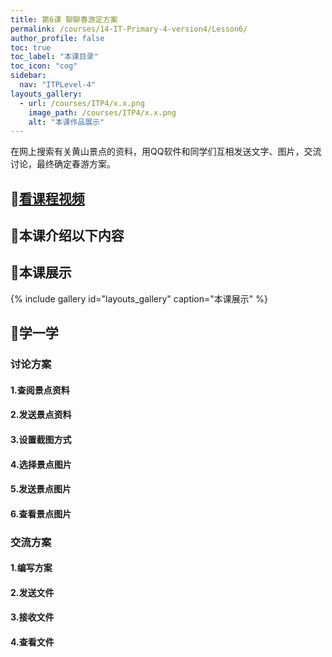 ```yaml
---
title: 第6课 聊聊春游定方案
permalink: /courses/14-IT-Primary-4-version4/Lesson6/
author_profile: false
toc: true
toc_label: "本课目录"
toc_icon: "cog"
sidebar:
  nav: "ITPLevel-4"
layouts_gallery:
  - url: /courses/ITP4/x.x.png
    image_path: /courses/ITP4/x.x.png
    alt: "本课作品展示"
---
```

在网上搜索有关黄山景点的资料，用QQ软件和同学们互相发送文字、图片，交流讨论，最终确定春游方案。
## :cinema:[看课程视频](http://study.163.com)
## :mega:本课介绍以下内容

## :rainbow:本课展示
{% include gallery id="layouts_gallery" caption="本课展示" %}
## :electric_plug:学一学
### 讨论方案
#### 1.查阅景点资料
#### 2.发送景点资料
#### 3.设置截图方式
#### 4.选择景点图片
#### 5.发送景点图片
#### 6.查看景点图片
### 交流方案
#### 1.编写方案
#### 2.发送文件
#### 3.接收文件
#### 4.查看文件
